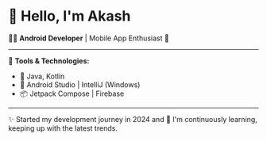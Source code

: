 # 🌟 Hello, I'm Akash

🧑‍💻 **Android Developer** | Mobile App Enthusiast 📱

---

🔧 **Tools & Technologies:**

- 📱 Java, Kotlin  
- 🚀 Android Studio | IntelliJ (Windows)  
- 📦 Jetpack Compose | Firebase  

---

✨ Started my development journey in 2024 and 🚀 I'm continuously learning, keeping up with the latest trends.



